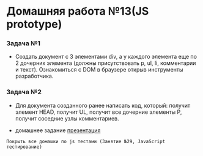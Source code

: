#  Домашняя работа №13(JS prototype) 

### Задача №1
- Создать документ с 3 элементами div, а у каждого элемента еще по 2 дочерних элемента (должны присутствовать p, ul, li, комментарии и текст). Ознакомиться с DOM в браузере открыв инструменты разработчика.

### Задача №2
- Для документа созданного ранее написать код, который: получит элемент HEAD, получит UL, получит все дочерние элементы P, получит соседние узлы комментариев.





- домашнее задание [презентация](https://deutsche-it-schule.com.ua/webroot/uploads/p/p18/#cover)



```
Покрыть все домашки по js тестами (Занятие №29, JavaScript тестирование)
```

